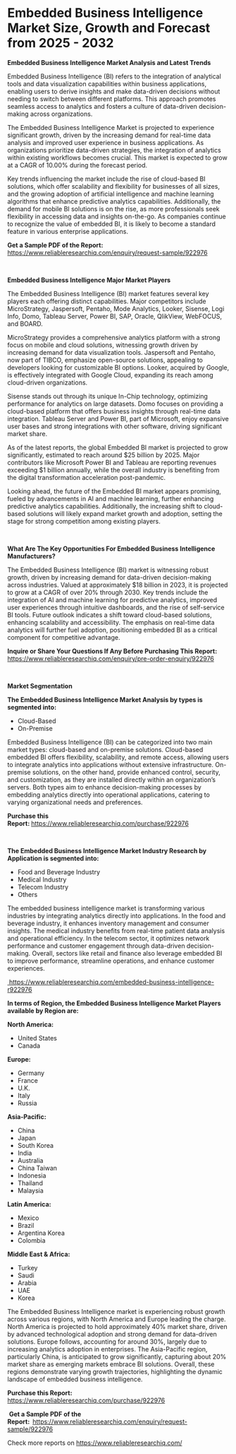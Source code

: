 <p><h1>Embedded Business Intelligence Market Size, Growth and Forecast from 2025 - 2032</h1></p><p><strong>Embedded Business Intelligence Market Analysis and Latest Trends</strong></p>
<p><p>Embedded Business Intelligence (BI) refers to the integration of analytical tools and data visualization capabilities within business applications, enabling users to derive insights and make data-driven decisions without needing to switch between different platforms. This approach promotes seamless access to analytics and fosters a culture of data-driven decision-making across organizations.</p><p>The Embedded Business Intelligence Market is projected to experience significant growth, driven by the increasing demand for real-time data analysis and improved user experience in business applications. As organizations prioritize data-driven strategies, the integration of analytics within existing workflows becomes crucial. This market is expected to grow at a CAGR of 10.00% during the forecast period. </p><p>Key trends influencing the market include the rise of cloud-based BI solutions, which offer scalability and flexibility for businesses of all sizes, and the growing adoption of artificial intelligence and machine learning algorithms that enhance predictive analytics capabilities. Additionally, the demand for mobile BI solutions is on the rise, as more professionals seek flexibility in accessing data and insights on-the-go. As companies continue to recognize the value of embedded BI, it is likely to become a standard feature in various enterprise applications.</p></p>
<p><strong>Get a Sample PDF of the Report:&nbsp;</strong> <a href="https://www.reliableresearchiq.com/enquiry/request-sample/922976?utm_campaign=2730&utm_medium=2&utm_source=Github&utm_content=ia&utm_term=05032025&utm_id=embedded-business-intelligence">https://www.reliableresearchiq.com/enquiry/request-sample/922976</a></p>
<p>&nbsp;</p>
<p><strong>Embedded Business Intelligence Major Market Players</strong></p>
<p><p>The Embedded Business Intelligence (BI) market features several key players each offering distinct capabilities. Major competitors include MicroStrategy, Jaspersoft, Pentaho, Mode Analytics, Looker, Sisense, Logi Info, Domo, Tableau Server, Power BI, SAP, Oracle, QlikView, WebFOCUS, and BOARD. </p><p>MicroStrategy provides a comprehensive analytics platform with a strong focus on mobile and cloud solutions, witnessing growth driven by increasing demand for data visualization tools. Jaspersoft and Pentaho, now part of TIBCO, emphasize open-source solutions, appealing to developers looking for customizable BI options. Looker, acquired by Google, is effectively integrated with Google Cloud, expanding its reach among cloud-driven organizations. </p><p>Sisense stands out through its unique In-Chip technology, optimizing performance for analytics on large datasets. Domo focuses on providing a cloud-based platform that offers business insights through real-time data integration. Tableau Server and Power BI, part of Microsoft, enjoy expansive user bases and strong integrations with other software, driving significant market share.</p><p>As of the latest reports, the global Embedded BI market is projected to grow significantly, estimated to reach around $25 billion by 2025. Major contributors like Microsoft Power BI and Tableau are reporting revenues exceeding $1 billion annually, while the overall industry is benefiting from the digital transformation acceleration post-pandemic.</p><p>Looking ahead, the future of the Embedded BI market appears promising, fueled by advancements in AI and machine learning, further enhancing predictive analytics capabilities. Additionally, the increasing shift to cloud-based solutions will likely expand market growth and adoption, setting the stage for strong competition among existing players.</p></p>
<p>&nbsp;</p>
<p><strong>What Are The Key Opportunities For Embedded Business Intelligence Manufacturers?</strong></p>
<p><p>The Embedded Business Intelligence (BI) market is witnessing robust growth, driven by increasing demand for data-driven decision-making across industries. Valued at approximately $18 billion in 2023, it is projected to grow at a CAGR of over 20% through 2030. Key trends include the integration of AI and machine learning for predictive analytics, improved user experiences through intuitive dashboards, and the rise of self-service BI tools. Future outlook indicates a shift toward cloud-based solutions, enhancing scalability and accessibility. The emphasis on real-time data analytics will further fuel adoption, positioning embedded BI as a critical component for competitive advantage.</p></p>
<p><strong>Inquire or Share Your Questions If Any Before Purchasing This Report:</strong> <a href="https://www.reliableresearchiq.com/enquiry/pre-order-enquiry/922976?utm_campaign=2730&utm_medium=2&utm_source=Github&utm_content=ia&utm_term=05032025&utm_id=embedded-business-intelligence">https://www.reliableresearchiq.com/enquiry/pre-order-enquiry/922976</a></p>
<p>&nbsp;</p>
<p><strong>Market Segmentation</strong></p>
<p><strong>The Embedded Business Intelligence Market Analysis by types is segmented into:</strong></p>
<p><ul><li>Cloud-Based</li><li>On-Premise</li></ul></p>
<p><p>Embedded Business Intelligence (BI) can be categorized into two main market types: cloud-based and on-premise solutions. Cloud-based embedded BI offers flexibility, scalability, and remote access, allowing users to integrate analytics into applications without extensive infrastructure. On-premise solutions, on the other hand, provide enhanced control, security, and customization, as they are installed directly within an organization’s servers. Both types aim to enhance decision-making processes by embedding analytics directly into operational applications, catering to varying organizational needs and preferences.</p></p>
<p><strong>Purchase this Report:&nbsp;</strong><a href="https://www.reliableresearchiq.com/purchase/922976?utm_campaign=2730&utm_medium=2&utm_source=Github&utm_content=ia&utm_term=05032025&utm_id=embedded-business-intelligence">https://www.reliableresearchiq.com/purchase/922976</a></p>
<p>&nbsp;</p>
<p><strong>The Embedded Business Intelligence Market Industry Research by Application is segmented into:</strong></p>
<p><ul><li>Food and Beverage Industry</li><li>Medical Industry</li><li>Telecom Industry</li><li>Others</li></ul></p>
<p><p>The embedded business intelligence market is transforming various industries by integrating analytics directly into applications. In the food and beverage industry, it enhances inventory management and consumer insights. The medical industry benefits from real-time patient data analysis and operational efficiency. In the telecom sector, it optimizes network performance and customer engagement through data-driven decision-making. Overall, sectors like retail and finance also leverage embedded BI to improve performance, streamline operations, and enhance customer experiences.</p></p>
<p><a href="https://www.reliableresearchiq.com/embedded-business-intelligence-r922976?utm_campaign=2730&utm_medium=2&utm_source=Github&utm_content=ia&utm_term=05032025&utm_id=embedded-business-intelligence">&nbsp;https://www.reliableresearchiq.com/embedded-business-intelligence-r922976</a></p>
<p><strong>In terms of Region, the Embedded Business Intelligence Market Players available by Region are:</strong></p>
<p>
    <p> <strong> North America: </strong>
        <ul>
            <li>United States</li>
            <li>Canada</li>
        </ul>
        </p> 
    <p> <strong> Europe: </strong>
        <ul>
            <li>Germany</li>
            <li>France</li>
            <li>U.K.</li>
            <li>Italy</li>
            <li>Russia</li>
        </ul>
        </p> 
    <p> <strong> Asia-Pacific: </strong>
        <ul>
            <li>China</li>
            <li>Japan</li>
            <li>South Korea</li>
            <li>India</li>
            <li>Australia</li>
            <li>China Taiwan</li>
            <li>Indonesia</li>
            <li>Thailand</li>
            <li>Malaysia</li>
        </ul>
        </p> 
    <p> <strong> Latin America: </strong>
        <ul>
            <li>Mexico</li>
            <li>Brazil</li>
            <li>Argentina Korea</li>
            <li>Colombia</li>
        </ul>
        </p> 
    <p> <strong> Middle East & Africa: </strong>
        <ul>
            <li>Turkey</li>
            <li>Saudi</li>
            <li>Arabia</li>
            <li>UAE</li>
            <li>Korea</li>
        </ul>
    </p>
    </p>
<p><p>The Embedded Business Intelligence market is experiencing robust growth across various regions, with North America and Europe leading the charge. North America is projected to hold approximately 40% market share, driven by advanced technological adoption and strong demand for data-driven solutions. Europe follows, accounting for around 30%, largely due to increasing analytics adoption in enterprises. The Asia-Pacific region, particularly China, is anticipated to grow significantly, capturing about 20% market share as emerging markets embrace BI solutions. Overall, these regions demonstrate varying growth trajectories, highlighting the dynamic landscape of embedded business intelligence.</p></p>
<p><strong>Purchase this Report: </strong><a href="https://www.reliableresearchiq.com/purchase/922976?utm_campaign=2730&utm_medium=2&utm_source=Github&utm_content=ia&utm_term=05032025&utm_id=embedded-business-intelligence">https://www.reliableresearchiq.com/purchase/922976</a></p>
<p>&nbsp;<strong>Get a Sample PDF of the Report:&nbsp;&nbsp;</strong><a href="https://www.reliableresearchiq.com/enquiry/request-sample/922976?utm_campaign=2730&utm_medium=2&utm_source=Github&utm_content=ia&utm_term=05032025&utm_id=embedded-business-intelligence">https://www.reliableresearchiq.com/enquiry/request-sample/922976</a></p>
<p><strong></strong></p>
<p>Check more reports on <a href="https://www.reliableresearchiq.com/?utm_campaign=2730&utm_medium=2&utm_source=Github&utm_content=ia&utm_term=05032025&utm_id=embedded-business-intelligence">https://www.reliableresearchiq.com/</a></p>